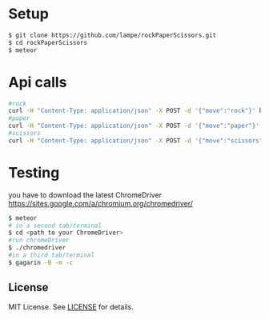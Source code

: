 # Setup

```bash
$ git clone https://github.com/lampe/rockPaperScissors.git
$ cd rockPaperScissors
$ meteor
```

# Api calls

```bash
#rock
curl -H "Content-Type: application/json" -X POST -d '{"move":"rock"}' http://localhost:3000/api/move
#paper
curl -H "Content-Type: application/json" -X POST -d '{"move":"paper"}' http://localhost:3000/api/move
#scissors
curl -H "Content-Type: application/json" -X POST -d '{"move":"scissors"}' http://localhost:3000/api/move
```
# Testing
you have to download the latest ChromeDriver
https://sites.google.com/a/chromium.org/chromedriver/

```bash
$ meteor
# in a second tab/terminal
$ cd <path to your ChromeDriver>
#run chromeDriver
$ ./chromedriver
#in a third tab/terminal
$ gagarin -B -m -c
```

## License

MIT License. See [LICENSE](https://github.com/lampe/rockPaperScissors/blob/master/LICENSE) for
details.
